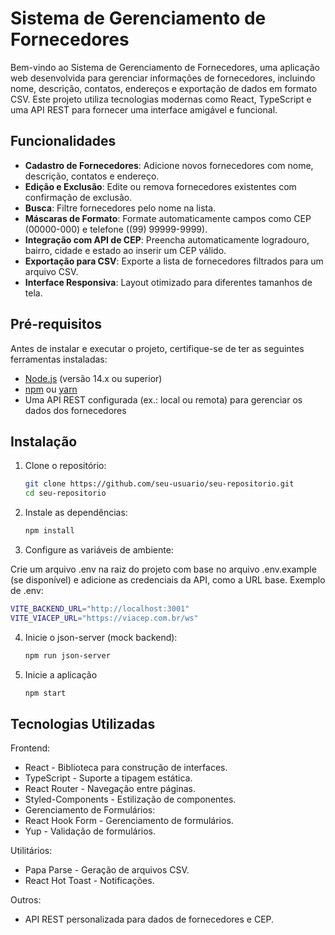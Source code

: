 # Sistema de Gerenciamento de Fornecedores

Bem-vindo ao Sistema de Gerenciamento de Fornecedores, uma aplicação web desenvolvida para gerenciar informações de fornecedores, incluindo nome, descrição, contatos, endereços e exportação de dados em formato CSV. Este projeto utiliza tecnologias modernas como React, TypeScript e uma API REST para fornecer uma interface amigável e funcional.

## Funcionalidades

- **Cadastro de Fornecedores**: Adicione novos fornecedores com nome, descrição, contatos e endereço.
- **Edição e Exclusão**: Edite ou remova fornecedores existentes com confirmação de exclusão.
- **Busca**: Filtre fornecedores pelo nome na lista.
- **Máscaras de Formato**: Formate automaticamente campos como CEP (00000-000) e telefone ((99) 99999-9999).
- **Integração com API de CEP**: Preencha automaticamente logradouro, bairro, cidade e estado ao inserir um CEP válido.
- **Exportação para CSV**: Exporte a lista de fornecedores filtrados para um arquivo CSV.
- **Interface Responsiva**: Layout otimizado para diferentes tamanhos de tela.

## Pré-requisitos

Antes de instalar e executar o projeto, certifique-se de ter as seguintes ferramentas instaladas:

- [Node.js](https://nodejs.org/) (versão 14.x ou superior)
- [npm](https://www.npmjs.com/) ou [yarn](https://yarnpkg.com/)
- Uma API REST configurada (ex.: local ou remota) para gerenciar os dados dos fornecedores

## Instalação

1. Clone o repositório:

   ```bash
   git clone https://github.com/seu-usuario/seu-repositorio.git
   cd seu-repositorio
   ````

2. Instale as dependências:

   ```bash
   npm install
   ````

3. Configure as variáveis de ambiente:

  Crie um arquivo .env na raiz do projeto com base no arquivo .env.example (se disponível) e adicione as credenciais da API, como a URL base.
  Exemplo de .env:
   ```bash
   VITE_BACKEND_URL="http://localhost:3001"
   VITE_VIACEP_URL="https://viacep.com.br/ws"
  ````

4. Inicie o json-server (mock backend):

   ```bash
   npm run json-server
   ````

5. Inicie a aplicação

   ```bash
   npm start
   ````

 ## Tecnologias Utilizadas
 
 Frontend:
- React - Biblioteca para construção de interfaces.
- TypeScript - Suporte a tipagem estática.
- React Router - Navegação entre páginas.
- Styled-Components - Estilização de componentes.
- Gerenciamento de Formulários:
- React Hook Form - Gerenciamento de formulários.
- Yup - Validação de formulários.

Utilitários:
- Papa Parse - Geração de arquivos CSV.
- React Hot Toast - Notificações.

Outros:
- API REST personalizada para dados de fornecedores e CEP.
